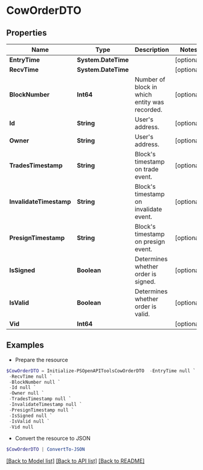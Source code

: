 # CowOrderDTO
## Properties

Name | Type | Description | Notes
------------ | ------------- | ------------- | -------------
**EntryTime** | **System.DateTime** |  | [optional] 
**RecvTime** | **System.DateTime** |  | [optional] 
**BlockNumber** | **Int64** | Number of block in which entity was recorded. | [optional] 
**Id** | **String** | User&#39;s address. | [optional] 
**Owner** | **String** | User&#39;s address. | [optional] 
**TradesTimestamp** | **String** | Block&#39;s timestamp on trade event. | [optional] 
**InvalidateTimestamp** | **String** | Block&#39;s timestamp on invalidate event. | [optional] 
**PresignTimestamp** | **String** | Block&#39;s timestamp on presign event. | [optional] 
**IsSigned** | **Boolean** | Determines whether order is signed. | [optional] 
**IsValid** | **Boolean** | Determines whether order is valid. | [optional] 
**Vid** | **Int64** |  | [optional] 

## Examples

- Prepare the resource
```powershell
$CowOrderDTO = Initialize-PSOpenAPIToolsCowOrderDTO  -EntryTime null `
 -RecvTime null `
 -BlockNumber null `
 -Id null `
 -Owner null `
 -TradesTimestamp null `
 -InvalidateTimestamp null `
 -PresignTimestamp null `
 -IsSigned null `
 -IsValid null `
 -Vid null
```

- Convert the resource to JSON
```powershell
$CowOrderDTO | ConvertTo-JSON
```

[[Back to Model list]](../README.md#documentation-for-models) [[Back to API list]](../README.md#documentation-for-api-endpoints) [[Back to README]](../README.md)

